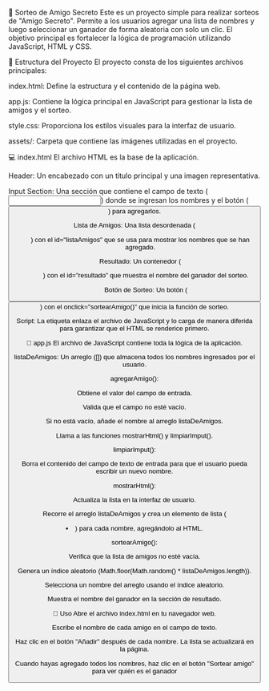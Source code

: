 🎁 Sorteo de Amigo Secreto
Este es un proyecto simple para realizar sorteos de "Amigo Secreto". Permite a los usuarios agregar una lista de nombres y luego seleccionar un ganador de forma aleatoria con solo un clic. El objetivo principal es fortalecer la lógica de programación utilizando JavaScript, HTML y CSS.

📂 Estructura del Proyecto
El proyecto consta de los siguientes archivos principales:

index.html: Define la estructura y el contenido de la página web.

app.js: Contiene la lógica principal en JavaScript para gestionar la lista de amigos y el sorteo.

style.css: Proporciona los estilos visuales para la interfaz de usuario.

assets/: Carpeta que contiene las imágenes utilizadas en el proyecto.

💻 index.html
El archivo HTML es la base de la aplicación.

Header: Un encabezado con un título principal y una imagen representativa.

Input Section: Una sección que contiene el campo de texto (<input>) donde se ingresan los nombres y el botón (<button>) para agregarlos.

Lista de Amigos: Una lista desordenada (<ul>) con el id="listaAmigos" que se usa para mostrar los nombres que se han agregado.

Resultado: Un contenedor (<ul>) con el id="resultado" que muestra el nombre del ganador del sorteo.

Botón de Sorteo: Un botón (<button>) con el onclick="sortearAmigo()" que inicia la función de sorteo.

Script: La etiqueta <script src="app.js" defer></script> enlaza el archivo de JavaScript y lo carga de manera diferida para garantizar que el HTML se renderice primero.

🧠 app.js
El archivo de JavaScript contiene toda la lógica de la aplicación.

listaDeAmigos: Un arreglo ([]) que almacena todos los nombres ingresados por el usuario.

agregarAmigo():

Obtiene el valor del campo de entrada.

Valida que el campo no esté vacío.

Si no está vacío, añade el nombre al arreglo listaDeAmigos.

Llama a las funciones mostrarHtml() y limpiarImput().

limpiarImput():

Borra el contenido del campo de texto de entrada para que el usuario pueda escribir un nuevo nombre.

mostrarHtml():

Actualiza la lista en la interfaz de usuario.

Recorre el arreglo listaDeAmigos y crea un elemento de lista (<li>) para cada nombre, agregándolo al HTML.

sortearAmigo():

Verifica que la lista de amigos no esté vacía.

Genera un índice aleatorio (Math.floor(Math.random() * listaDeAmigos.length)).

Selecciona un nombre del arreglo usando el índice aleatorio.

Muestra el nombre del ganador en la sección de resultado.

🚀 Uso
Abre el archivo index.html en tu navegador web.

Escribe el nombre de cada amigo en el campo de texto.

Haz clic en el botón "Añadir" después de cada nombre. La lista se actualizará en la página.

Cuando hayas agregado todos los nombres, haz clic en el botón "Sortear amigo" para ver quién es el ganador
